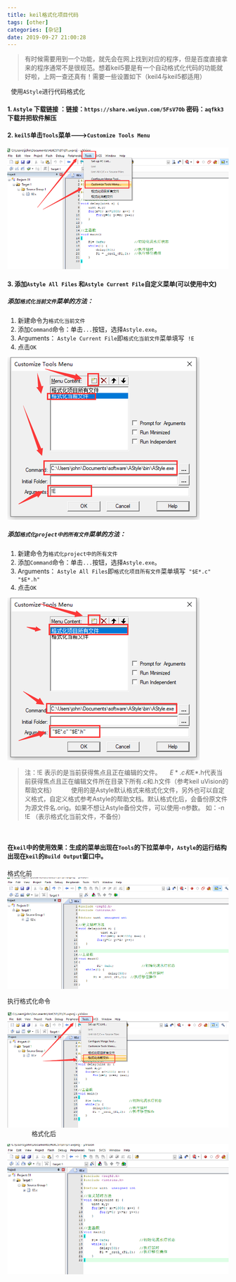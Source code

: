 ```yaml
---
title: keil格式化项目代码
tags: [other]
categories: [杂记]
date: 2019-09-27 21:00:28
---
```


> 有时候需要用到一个功能，就先会在网上找到对应的程序，但是百度直接拿来的程序通常不是很规范。想着keil5要是有一个自动格式化代码的功能就好啦，上网一查还真有！需要一些设置如下（keil4与keil5都适用）

 
使用`AStyle`进行代码格式化
#### 1. `Astyle` 下载链接 ：链接：`https://share.weiyun.com/5FsV7Ob` 密码：`aqfkk3` 下载并把软件解压
#### 2. `keil5`单击`Tools`菜单--->`Customize Tools Menu`

![](https://raw.githubusercontent.com/qnyt1993/picture/master/img/2019/09/27/QQ%E6%88%AA%E5%9B%BE20190927211321.png)

#### 3. 添加`Astyle All Files` 和`Astyle Current File`自定义菜单(可以使用中文)

##### 添加`格式化当前文件`菜单的方法：
1. 新建命令为`格式化当前文件`
2. 添加`Command`命令：单击`...`按钮，选择`Astyle.exe`。
3. Arguments：
   `Astyle Current File`即`格式化当前文件`菜单填写  `!E`
4. 点击`OK`

![](https://raw.githubusercontent.com/qnyt1993/picture/master/img/2019/09/27/QQ%E6%88%AA%E5%9B%BE20190927211604.png)

##### 添加`格式化project中的所有文件`菜单的方法：
1. 新建命令为`格式化project中的所有文件`
2. 添加`Command`命令：单击`...`按钮，选择`Astyle.exe`。
3. Arguments：
   `Astyle All Files`即`格式化项目所有文件`菜单填写  `"$E*.c" "$E*.h"`
4. 点击`OK`

![](https://raw.githubusercontent.com/qnyt1993/picture/master/img/2019/09/27/QQ%E6%88%AA%E5%9B%BE20190927211535.png)


>注：!E 表示的是当前获得焦点且正在编辑的文件。
    $E*.c和$E*.h代表当前获得焦点且正在编辑文件所在目录下所有.c和.h文件（参考keil uVision的帮助文档）    
    使用的是Astyle默认格式来格式化文件，另外也可以自定义格式，自定义格式参考Astyle的帮助文档。默认格式化后，会备份原文件为源文件名.orig。如果不想让Astyle备份文件，可以使用-n参数。 如：-n !E （表示格式化当前文件，不备份）

 
#### 在`keil`中的使用效果：生成的菜单出现在`Tools`的下拉菜单中，`Astyle`的运行结构出现在`keil`的`Build Output`窗口中。

格式化前 
   
![](https://raw.githubusercontent.com/qnyt1993/picture/master/img/2019/09/27/QQ%E6%88%AA%E5%9B%BE20190927212350.png)

执行格式化命令

 ![](https://raw.githubusercontent.com/qnyt1993/picture/master/img/2019/09/27/QQ%E6%88%AA%E5%9B%BE20190927212504.png)
              
格式化后  

![](https://raw.githubusercontent.com/qnyt1993/picture/master/img/2019/09/27/QQ%E6%88%AA%E5%9B%BE20190927212409.png)



